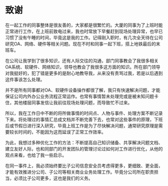 # 致谢
在一起工作的同事整体是很友善的，大家都是很繁忙的。大厦的同事为了上班时能正常进行工作，在上班前致电过来，我也时常放下早餐赶到现场处理异常，也早已习惯了没有午睡的时间，毕竟这是我的工作。记得刚入职时，有几次全天待在公司研究OA、网络、硬件等相关问题。现在不时和同事一起下班，搭上地铁最后的末班车。

在公司让我学到了很多知识，还有人际交往的沟通，部门同事教会了我很多相关OA系统、软硬件、网络知识，领导也教会了我很多这方面的知识。所在部门领导对我挺好的，犯了错是更多的是耐心地教导我，从来没有责骂过我，若是以后遇到这件事该怎么处理。

并不是所有同事都对OA、软硬件设备操作都很了解，我只有快速解决问题，才能保证公司内外办公业务流程正常运作。也常有事情暂未处理完或是被未知问题卡住，其他楼层同事发信让我前往现场处理问题，而导致忙不过来。

所以，我在工作日中不断的将所做事情的时间点、人物与事件、处理方案不断记录下来。将处理过的事情汇总成文档并不断完善下去，也常对这些事件的原理，下班后或节假日进行深入研究，毕竟上班工作是为了尽快解决问题，通常研究原理是需要较长时间的，不能因为这而延误了正常工作效率。

为此，我想过多种优化工作的方法：不断提高自己知识储备、共享解决问题文档、建立友好人际，也和同部门的开发团队的管理讨论过如何对工作进行优化，从他的观点来看，也给了我一些启示。

在同一事件上，我必须始终要比子公司信息安全员考虑得更多，更细致、更全面，才能有效推进分公司、子公司等相关商业业务处理工作。毕竟分公司所在职责担当，必须比子公司更多，这也是我们的义务。